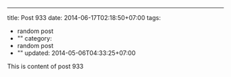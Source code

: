 ---
title: Post 933
date: 2014-06-17T02:18:50+07:00
tags:
  - random post
  - ""
category:
  - random post
  - ""
updated: 2014-05-06T04:33:25+07:00

This is content of post 933